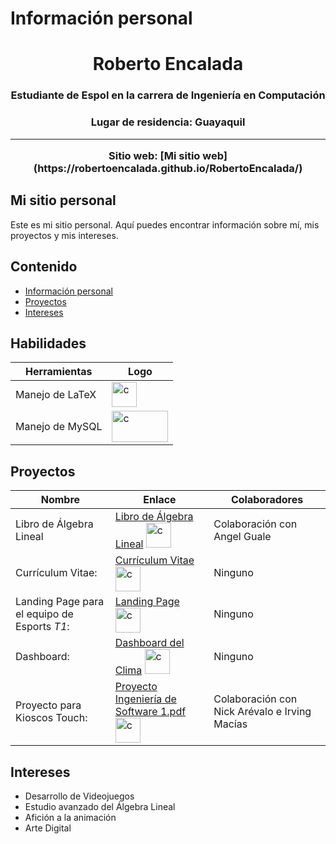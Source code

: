 <!--
**RobertoEncalada/RobertoEncalada** is a ✨ _special_ ✨ repository because its `README.md` (this file) appears on your GitHub profile.

Here are some ideas to get you started:

- 🔭 I’m currently working on ...
- 🌱 I’m currently learning ...
- 👯 I’m looking to collaborate on ...
- 🤔 I’m looking for help with ...
- 💬 Ask me about ...
- 📫 How to reach me: ...
- 😄 Pronouns: ...
- ⚡ Fun fact: ...
-->
# Información personal
<h1 align="center"> Roberto Encalada </h1>
<h3 align="center">
  Estudiante de Espol en la carrera de Ingeniería en Computación
</h3>
<h3 align="center">
Lugar de residencia: Guayaquil <hr>
Sitio web: [Mi sitio web](https://robertoencalada.github.io/RobertoEncalada/)
</h3>

## Mi sitio personal
Este es mi sitio personal. Aquí puedes encontrar información sobre mí, mis
proyectos y mis intereses.
## Contenido
* [Información personal](#información-personal)
* [Proyectos](#proyectos)
* [Intereses](#intereses)


## Habilidades

   | Herramientas | Logo |
   |--------------|------| 
   | Manejo de LaTeX | <img src="https://github.com/RobertoEncalada/RobertoEncalada/assets/90653375/40a53959-6a2b-4f6e-8cb2-905dc66c6e0e" alt="c" width="40" height="40"/> |
   | Manejo de MySQL | <img src="https://github.com/RobertoEncalada/RobertoEncalada/assets/90653375/8079272f-a963-4ebf-b9b0-635c8bed4070" alt="c" width="90" height="50"/> |

## Proyectos

 | Nombre | Enlace | Colaboradores |
 |--------|--------|---------------|
 | Libro de Álgebra Lineal | [Libro de Álgebra Lineal](https://github.com/AngelGuale/libroAL) <img src="https://github.com/RobertoEncalada/RobertoEncalada/assets/90653375/40a53959-6a2b-4f6e-8cb2-905dc66c6e0e" alt="c" width="40" height="40"/> | Colaboración con Angel Guale |
 | Currículum Vitae: | [Currículum Vitae](https://robertoencalada.github.io/Curriculum/) <img src="https://github.com/RobertoEncalada/RobertoEncalada/assets/90653375/6427043b-71ee-437a-aeed-7ce52532d0bc" alt="c" width="40" height="40"/> | Ninguno |
 | Landing Page para el equipo de Esports *T1*: | [Landing Page](https://robertoencalada.github.io/Landing/) <img src="https://github.com/RobertoEncalada/RobertoEncalada/assets/90653375/6427043b-71ee-437a-aeed-7ce52532d0bc" alt="c" width="40" height="40"/> | Ninguno |
 | Dashboard: | [Dashboard del Clima](https://robertoencalada.github.io/Dashboard/) <img src="https://github.com/RobertoEncalada/RobertoEncalada/assets/90653375/6427043b-71ee-437a-aeed-7ce52532d0bc" alt="c" width="40" height="40"/> | Ninguno |
 | Proyecto para Kioscos Touch: | [Proyecto Ingeniería de Software 1.pdf](https://github.com/RobertoEncalada/RobertoEncalada/files/13480790/Proyecto.Ingenieria.de.Software.1.pdf) <img src="https://github.com/RobertoEncalada/RobertoEncalada/assets/90653375/40a53959-6a2b-4f6e-8cb2-905dc66c6e0e" alt="c" width="40" height="40"/> | Colaboración con Nick Arévalo e Irving Macías |
 
## Intereses
* Desarrollo de Videojuegos
* Estudio avanzado del Álgebra Lineal
* Afición a la animación
* Arte Digital
